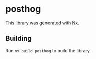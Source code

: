 # posthog

This library was generated with [Nx](https://nx.dev).

## Building

Run `nx build posthog` to build the library.
